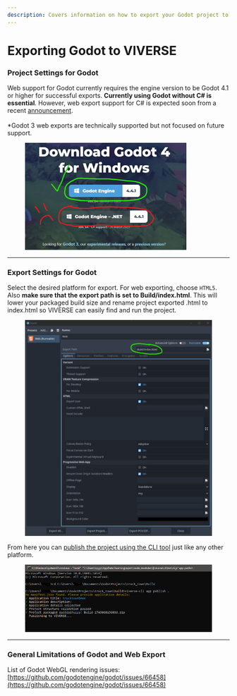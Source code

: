 ```yaml
---
description: Covers information on how to export your Godot project to web and VIVERSE.
---
```


# Exporting Godot to VIVERSE

### Project  Settings for Godot

Web support for Godot currently requires the engine version to be Godot 4.1 or higher for successful exports. **Currently using Godot without C# is essential**. However, web export support for C# is expected soon from a recent [announcement](https://godotengine.org/article/live-from-godotcon-boston-web-dotnet-prototype/).\
\
\*Godot 3 web exports are technically supported but not focused on future support.

<figure><img src="../.gitbook/assets/image (714).png" alt="" width="366"><figcaption></figcaption></figure>

***

### Export Settings for Godot

&#x20;Select the desired platform for export. For web exporting, choose `HTML5`. Also **make sure that the export path is set to Build/index.html**. This will lower your packaged build size and rename project exported .html to index.html so VIVERSE can easily find and run the project.&#x20;

<figure><img src="../.gitbook/assets/image (713).png" alt=""><figcaption></figcaption></figure>

From here you can [publish the project using the CLI tool](../javascript-sdk/publishing-to-viverse.md) just like any other platform.&#x20;

<figure><img src="../.gitbook/assets/image (715).png" alt="" width="563"><figcaption></figcaption></figure>

***

### General Limitations of Godot and Web Export

List of Godot WebGL rendering issues: [https://github.com/godotengine/godot/issues/66458](https://github.com/godotengine/godot/issues/66458)

